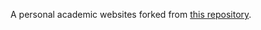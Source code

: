 A personal academic websites forked from [this repository](https://github.com/academicpages/academicpages.github.io). 
